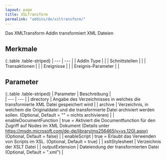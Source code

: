 ```yaml
---
layout: page
title: XSLTransform
permalink: "addins/de/xsltransform/"
---
```


Das XMLTransform AddIn transformiert XML Dateien

## Merkmale

{:.table .table-striped}
| --- | --- |
| AddIn Type |  |
| Schnittstellen |  |
| Transaktionen |  |
| Ereignisse |  |
| Ereignis-Parameter |  |


## Parameter

{:.table .table-striped}
| Parameter | Beschreibung |                      
| --- | --- |
| directory | Angabe des Verzeichnisses in welches die transformierte XML Datei gespeichert wird |
| archive | Verzeichnis, in welchem die Originaldatei und die transformierte Datei archiviert werden sollen. (Optional, Default = "" = nichts archivieren) |
| enableDocumentFunction | true = Aktiviert die Documentfunction für den Zugriff auf Nodes im XML Dokument (Details unter https://msdn.microsoft.com/de-de/library/ms256465(v=vs.120).aspx) <br />(Optional, Default = false) |
| enableScript | true = Erlaubt das Verwenden von Scripts im XSL. (Optional, Default = true) |
| xsltStylesheet | Verzeichnis der XSLT Datei |
| outputExtension | Dateiendung der transformierten Datei (Optional, Default = ".xml") |


<!-- 
## Anwendungsbeispiele 

ToDo
-->
